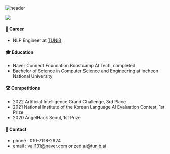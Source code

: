 
![header](https://capsule-render.vercel.app/api?type=soft&color=auto&height=100&section=header&text=Tofulim's%20Profile&fontSize=30)


<a href="https://blog.naver.com/vail131" target="_blank"><img src="https://img.shields.io/badge/blog-000000?style=flat-square&logo=Bloglovin &logoColor=white"/></a>   
 
#### 🔭 Career
- NLP Engineer at [TUNiB](https://tunib.ai/)
#### 🎓 Education
- Naver Connect Foundation Boostcamp AI Tech, completed
- Bachelor of Science in Computer Science and Engineering at Incheon National University
#### 🏆 Competitions
- 2022 Artificial Intelligence Grand Challenge, 3rd Place
- 2021 National Institute of the Korean Language AI Evaluation Contest, 1st Prize
- 2020 AngelHack Seoul, 1st Prize
#### 💬 Contact
- phone : 010-7118-2624
- email : vail131@naver.com or zed.ai@tunib.ai
